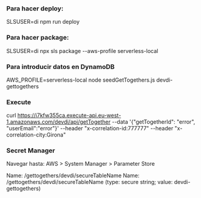 ### Para hacer deploy:
SLSUSER=di npm run deploy

### Para hacer package:
SLSUSER=di npx sls package --aws-profile serverless-local

### Para introducir datos en DynamoDB
AWS_PROFILE=serverless-local node seedGetTogethers.js devdi-gettogethers

### Execute
curl https://i7kfw355ca.execute-api.eu-west-1.amazonaws.com/devdi/api/getTogether --data '{"getTogetherId": "error", "userEmail":"error"}' --header "x-correlation-id:777777" --header "x-correlation-city:Girona"

### Secret Manager
Navegar hasta: AWS > System Manager > Parameter Store

Name: /gettogethers/devdi/secureTableName
Name: /gettogethers/devdi/secureTableName (type: secure string; value: devdi-gettogethers)

